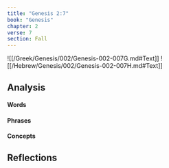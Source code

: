 ```yaml
---
title: "Genesis 2:7"
book: "Genesis"
chapter: 2
verse: 7
section: Fall
---
```

![[/Greek/Genesis/002/Genesis-002-007G.md#Text]]
![[/Hebrew/Genesis/002/Genesis-002-007H.md#Text]]

## Analysis

#### Words

#### Phrases

#### Concepts

## Reflections
